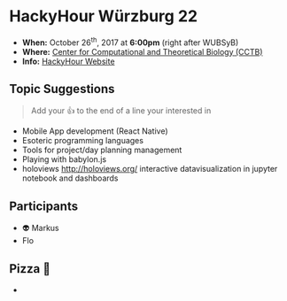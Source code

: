 # HackyHour Würzburg 22
 - **When:** October 26<sup>th</sup>, 2017 at **6:00pm** (right after WUBSyB)
 - **Where:** [Center for Computational and Theoretical Biology (CCTB)](https://www.google.de/maps/search/cctb/@49.7850979,9.9030254,12z)
 - **Info:** [HackyHour Website](http://hackyhour.github.io/Wuerzburg/)

## Topic Suggestions
> Add your :+1: to the end of a line your interested in
 - Mobile App development (React Native)
 - Esoteric programming languages
 - Tools for project/day planning management
 - Playing with babylon.js
 - holoviews http://holoviews.org/ interactive datavisualization in jupyter notebook and dashboards

## Participants
 - :alien: Markus
 - Flo

## Pizza :pizza:
 -  
